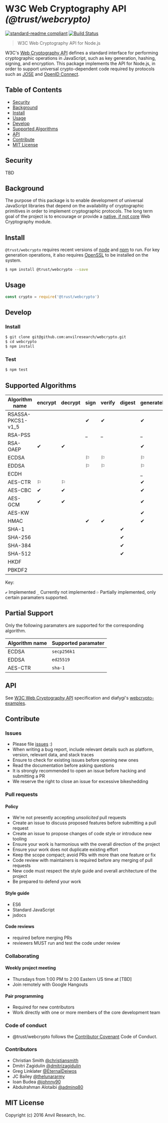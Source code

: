 # W3C Web Cryptography API _(@trust/webcrypto)_

[![standard-readme compliant](https://img.shields.io/badge/readme%20style-standard-brightgreen.svg?style=flat-square)](https://github.com/RichardLitt/standard-readme)
[![Build Status](https://travis-ci.org/anvilresearch/webcrypto.svg?branch=master)](https://travis-ci.org/anvilresearch/webcrypto)

> W3C Web Cryptography API for Node.js

W3C's [Web Cryptography API][webcrypto] defines a standard interface for performing
cryptographic operations in JavaScript, such as key generation, hashing, signing, and
encryption. This package implements the API for Node.js, in order to support universal
crypto-dependent code required by protocols such as [JOSE][jose] and
[OpenID Connect][oidc].

[webcrypto]: https://www.w3.org/TR/WebCryptoAPI/
[jose]: https://datatracker.ietf.org/wg/jose/documents/
[oidc]: http://openid.net/connect/

## Table of Contents

* [Security](#security)
* [Background](#background)
* [Install](#install)
* [Usage](#usage)
* [Develop](#develop)
* [Supported Algorithms](#supported-algorithms)
* [API](#api)
* [Contribute](#contribute)
* [MIT License](#mit-license)

## Security

TBD

## Background

The purpose of this package is to enable development of universal JavaScript
libraries that depend on the availability of cryptographic primitives in order
to implement cryptographic protocols. The long term goal of the project is to
encourage or provide a [native, if not core][wtf] Web Cryptography module.

[wtf]: https://github.com/nodejs/node/issues/2833

## Install

`@trust/webcrypto` requires recent versions of [node][node] and [npm][npm] to run. For key generation operations, it also requires [OpenSSL][openssl] to be installed on the system.

[node]: https://nodejs.org
[npm]: https://www.npmjs.com/
[openssl]: https://www.openssl.org/


```bash
$ npm install @trust/webcrypto --save
```

## Usage

```javascript
const crypto = require('@trust/webcrypto')
```

## Develop

### Install

```bash
$ git clone git@github.com:anvilresearch/webcrypto.git
$ cd webcrypto
$ npm install
```

### Test

```bash
$ npm test
```

## Supported Algorithms

| Algorithm name | encrypt | decrypt | sign | verify | digest | generateKey | deriveKey | deriveBits | importKey | exportKey | wrapKey | unwrapKey |
|------------------|---|---|---|---|---|---|---|---|---|---|---|---|
|RSASSA-PKCS1-v1_5 |   |   | ✔ | ✔ |   | ✔ |   |   | ✔ | ✔ |   |   |
|RSA-PSS           |   |   | _ | _ |   | _ |   |   | _ | _ |   |   |
|RSA-OAEP          | ✔ | ✔ |   |   |   | ✔ |   |   | ✔ | ✔ | ✔ | ✔ |
|ECDSA             |   |   | ⚐ | ⚐ |   | ⚐ |   |   | ✔ | ✔ |   |   |
|EDDSA             |   |   | ⚐ | ⚐ |   | ⚐ |   |   | ✔ | ✔ |   |   |
|ECDH              |   |   |   |   |   | _ | _ | _ | _ | _ |   |   |
|AES-CTR           | ⚐ | ⚐ |   |   |   | ✔ |   |   | ✔ | ✔ | ✔ | ✔ |
|AES-CBC           | ✔ | ✔ |   |   |   | ✔ |   |   | ✔ | ✔ | ✔ | ✔ |
|AES-GCM           | ✔ | ✔ |   |   |   | ✔ |   |   | ✔ | ✔ | ✔ | ✔ |
|AES-KW            |   |   |   |   |   | ✔ |   |   | ✔ | ✔ | ✔ | ✔ |
|HMAC              |   |   | ✔ | ✔ |   | ✔ |   |   | ✔ | ✔ |   |   |
|SHA-1             |   |   |   |   | ✔ |   |   |   |   |   |   |   |
|SHA-256           |   |   |   |   | ✔ |   |   |   |   |   |   |   |
|SHA-384           |   |   |   |   | ✔ |   |   |   |   |   |   |   |
|SHA-512           |   |   |   |   | ✔ |   |   |   |   |   |   |   |
|HKDF              |   |   |   |   |   |   | _ | _ | _ |   |   |   |
|PBKDF2            |   |   |   |   |   |   | _ | _ | _ |   |   |   |

Key:

` ✔ ` Implemented
` _ ` Currently not implemented
` ⚐ ` Partially implemented, only certain paramaters supported.

## Partial Support
Only the following paramaters are supported for the corresponding algorithm.

| Algorithm name | Supported paramater |
| -------------- | ------------------- |
| ECDSA          | `secp256k1`         |
| EDDSA          | `ed25519`           | 
| AES-CTR        | `sha-1`             |


## API

See [W3C Web Cryptography API][webcrypto] specification and diafygi's [webcrypto-examples][examples].

[examples]: https://github.com/diafygi/webcrypto-examples

## Contribute

### Issues

* Please file [issues](https://github.com/anvilresearch/webcrypto/issues) :)
* When writing a bug report, include relevant details such as platform, version, relevant data, and stack traces
* Ensure to check for existing issues before opening new ones
* Read the documentation before asking questions
* It is strongly recommended to open an issue before hacking and submitting a PR
* We reserve the right to close an issue for excessive bikeshedding

### Pull requests

#### Policy

* We're not presently accepting *unsolicited* pull requests
* Create an issue to discuss proposed features before submitting a pull request
* Create an issue to propose changes of code style or introduce new tooling
* Ensure your work is harmonious with the overall direction of the project
* Ensure your work does not duplicate existing effort
* Keep the scope compact; avoid PRs with more than one feature or fix
* Code review with maintainers is required before any merging of pull requests
* New code must respect the style guide and overall architecture of the project
* Be prepared to defend your work

#### Style guide

* ES6
* Standard JavaScript
* jsdocs

#### Code reviews

* required before merging PRs
* reviewers MUST run and test the code under review

### Collaborating

#### Weekly project meeting

* Thursdays from 1:00 PM to 2:00 Eastern US time at [TBD]
* Join remotely with Google Hangouts

#### Pair programming

* Required for new contributors
* Work directly with one or more members of the core development team

### Code of conduct

* @trust/webcrypto follows the [Contributor Covenant](http://contributor-covenant.org/version/1/3/0/) Code of Conduct.

### Contributors

* Christian Smith [@christiansmith](https://github.com/christiansmith)
* Dmitri Zagidulin [@dmitrizagidulin](https://github.com/dmitrizagidulin)
* Greg Linklater [@EternalDeiwos](https://github.com/EternalDeiwos)
* JC Bailey [@thelunararmy](https://github.com/thelunararmy)
* Ioan Budea [@johnny90](https://github.com/johnny90)
* Abdulrahman Alotaibi [@adminq80](https://github.com/adminq80)

## MIT License

Copyright (c) 2016 Anvil Research, Inc.
